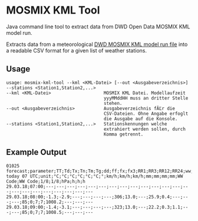# MOSMIX KML Tool
Java command line tool to extract data from DWD Open Data MOSMIX KML model run.

Extracts data from a meteorological [DWD MOSMIX KML model run file](http://opendata.dwd.de/weather/local_forecasts/mos/ "DWD Opendata") into a readable CSV format for a given list of weather stations.

## Usage
    usage: mosmix-kml-tool --kml <KML-Datei> [--out <Ausgabeverzeichnis>]
    --stations <Station1,Station2,...>
    --kml <KML-Datei>                    MOSMIX KML Datei. Modellaufzeit
                                         yyyMMddHH muss an dritter Stelle
                                         stehen.
    --out <Ausgabeverzeichnis>           Ausgabeverzeichnis fĂĽr die
                                         CSV-Dateien. Ohne Angabe erfoglt
                                         die Ausgabe auf die Konsole.
    --stations <Station1,Station2,...>   Stationskennungen welche
                                         extrahiert werden sollen, durch
                                         Komma getrennt.
## Example Output
    01025
    forecast;parameter;TT;Td;Tx;Tn;Tm;Tg;dd;ff;fx;fx3;RR1;RR3;RR12;RR24;ww;ww3;N;Nf;PPPP;SS1;SS3;SS24
    today 07 UTC;unit;°C;°C;°C;°C;°C;°C;°;km/h;km/h;km/h;mm;mm;mm;mm;WW Code;WW Code;1/8;1/8;hPa;h;h;h
    29.03.18;07:00;---;---;---;---;---;---;---;---;---;---;---;---;---;---;---;---;---;---;---;---;---;---
    29.03.18;08:00;-1.3;-2.9;---;---;---;---;306;13.0;---;25.9;0.4;---;---;---;85;0;7;7;1008.2;---;---;---
    29.03.18;09:00;-1.4;-3.1;---;---;---;---;323;13.0;---;22.2;0.3;1.1;---;---;85;0;7;7;1008.5;---;---;---
    

